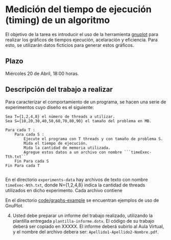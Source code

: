 # Medición del tiempo de ejecución (timing) de un algoritmo

El objetivo de la tarea es introducir el uso de la herramienta [gnuplot](http://www.gnuplot.info) para realizar los gráficos de tiempos ejecución, acelaración y eficiencia. Para esto, se utilizarán datos ficticios para generar estos gráficos.

## Plazo

Miércoles 20 de Abril, 18:00 horas.

## Descripción del trabajo a realizar

Para caracterizar el comportamiento de un programa, se hacen una serie de experimentos cuyo diseño es el siguiente:

```
Sea T={1,2,4,8} el número de threads a utilizar.
Sea S={10,20,30,40,50,60,70,80,90} el tamaño del problema en MB.

Para cada T :
	Para cada S :
		Ejecute el programa con T threads y con tamaño de problema S.
		Mida el tiempo de ejecución.
		Mida la cantidad de memoria utilizada.
		Agregue estos datos a un archivo con nombre ```timeExec-Tth.txt```
	Fin Para cada S
Fin Para cada T
		
```



En el directorio ```experiments-data``` hay archivos de texto con nombre ```timeExec-Nth.txt```, donde N={1,2,4,8} indica la cantidad de threads utilizados en dicho experimento. Cada archivo contiene 

En el directorio [code/graphs-example](https://github.com/g-courses/ICI517/edit/main/tareas/tarea01/graph-examples) se encuentran ejemplos de uso de GnuPlot.
 
 

4. Usted debe preparar un informe del trabajo realizado, utilizando la plantilla entregada ```plantilla-informe.dotx```. El código de su trabajo deberá ser copiado en XXXXX. El informe deberá subirlo al Aula Virtual, y el nombre del archivo debera ser: ```Apellido1-Apellido2-Nombre.pdf```.

